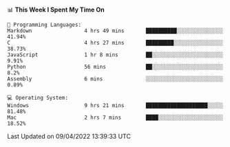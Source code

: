 
<!--START_SECTION:waka-->
📊 **This Week I Spent My Time On** 

```text
💬 Programming Languages: 
Markdown                 4 hrs 49 mins       ██████████░░░░░░░░░░░░░░░   41.94% 
C                        4 hrs 27 mins       █████████░░░░░░░░░░░░░░░░   38.73% 
JavaScript               1 hr 8 mins         ██░░░░░░░░░░░░░░░░░░░░░░░   9.91% 
Python                   56 mins             ██░░░░░░░░░░░░░░░░░░░░░░░   8.2% 
Assembly                 6 mins              ░░░░░░░░░░░░░░░░░░░░░░░░░   0.89%

💻 Operating System: 
Windows                  9 hrs 21 mins       ████████████████████░░░░░   81.48% 
Mac                      2 hrs 7 mins        ████░░░░░░░░░░░░░░░░░░░░░   18.52%

```


 Last Updated on 09/04/2022 13:39:33 UTC
<!--END_SECTION:waka-->

